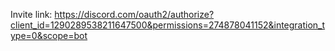 Invite link: https://discord.com/oauth2/authorize?client_id=1290289538211647500&permissions=274878041152&integration_type=0&scope=bot
